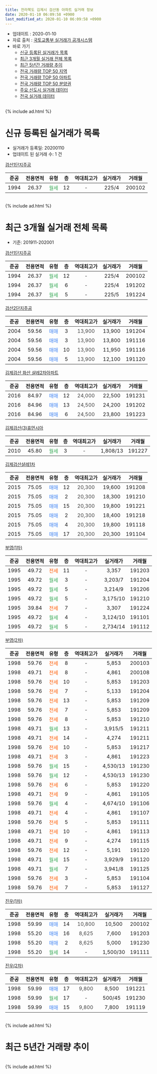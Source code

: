 ```yaml
---
title: 전라북도 김제시 검산동 아파트 실거래 정보
date: 2020-01-10 06:09:58 +0900
last_modified_at: 2020-01-10 06:09:58 +0900
---
```


* 업데이트 : 2020-01-10
* 자료 출처 : [국토교통부 실거래가 공개시스템](http://rt.molit.go.kr)
* 바로 가기
    * [신규 등록된 실거래가 목록](#신규-등록된-실거래가-목록)
    * [최근 3개월 실거래 전체 목록](#최근-3개월-실거래-전체-목록)
    * [최근 5년간 거래량 추이](#최근-5년간-거래량-추이)
    * [전국 거래량 TOP 50 지역](https://inasie.github.io/apt-trade-info/최근-3개월-전국에서-가장-거래가-많이-발생한-지역)
    * [전국 거래량 TOP 50 아파트](https://inasie.github.io/apt-trade-info/최근-3개월-전국에서-가장-거래가-많이-발생한-아파트)
    * [전국 거래량 TOP 50 분양권](https://inasie.github.io/apt-trade-info/최근-3개월-전국에서-가장-거래가-많이-발생한-분양권)
    * [주요 신도시 실거래 데이터](https://inasie.github.io/apt-trade-info/주요-신도시)
    * [전국 실거래 데이터](https://inasie.github.io/apt-trade-info/전국)
<br>
{% include ad.html %}
<br>

# 신규 등록된 실거래가 목록
* 실거래가 등록일: 20200110
* 업데이트 된 실거래 수: 1 건


[검산1단지주공](https://search.naver.com/search.naver?query=%EC%A0%84%EB%9D%BC%EB%B6%81%EB%8F%84+%EA%B9%80%EC%A0%9C%EC%8B%9C+%EA%B2%80%EC%82%B0%EB%8F%99+%EA%B2%80%EC%82%B01%EB%8B%A8%EC%A7%80%EC%A3%BC%EA%B3%B5)

|준공|전용면적|유형|층|역대최고가|실거래가|거래월|
|:---:|:---:|:---:|:---:|:---:|:---:|:---:|
|1994|26.37|<span style="color:#34a853">월세</span>|12|<span style="color:#444444">-</span>|225/4|200102|


<br>
{% include ad.html %}
<br>

# 최근 3개월 실거래 전체 목록
* 기준: 201911-202001


[검산1단지주공](https://search.naver.com/search.naver?query=%EC%A0%84%EB%9D%BC%EB%B6%81%EB%8F%84+%EA%B9%80%EC%A0%9C%EC%8B%9C+%EA%B2%80%EC%82%B0%EB%8F%99+%EA%B2%80%EC%82%B01%EB%8B%A8%EC%A7%80%EC%A3%BC%EA%B3%B5)

|준공|전용면적|유형|층|역대최고가|실거래가|거래월|
|:---:|:---:|:---:|:---:|:---:|:---:|:---:|
|1994|26.37|<span style="color:#34a853">월세</span>|12|<span style="color:#444444">-</span>|225/4|200102|
|1994|26.37|<span style="color:#34a853">월세</span>|6|<span style="color:#444444">-</span>|225/4|191202|
|1994|26.37|<span style="color:#34a853">월세</span>|5|<span style="color:#444444">-</span>|225/5|191224|

[검산2단지주공](https://search.naver.com/search.naver?query=%EC%A0%84%EB%9D%BC%EB%B6%81%EB%8F%84+%EA%B9%80%EC%A0%9C%EC%8B%9C+%EA%B2%80%EC%82%B0%EB%8F%99+%EA%B2%80%EC%82%B02%EB%8B%A8%EC%A7%80%EC%A3%BC%EA%B3%B5)

|준공|전용면적|유형|층|역대최고가|실거래가|거래월|
|:---:|:---:|:---:|:---:|:---:|:---:|:---:|
|2004|59.56|<span style="color:#4285f3">매매</span>|3|<span style="color:#444444">13,900</span>|13,900|191204|
|2004|59.56|<span style="color:#4285f3">매매</span>|3|<span style="color:#444444">13,900</span>|13,800|191116|
|2004|59.56|<span style="color:#4285f3">매매</span>|10|<span style="color:#444444">13,900</span>|11,950|191116|
|2004|59.56|<span style="color:#4285f3">매매</span>|5|<span style="color:#444444">13,900</span>|12,100|191120|

[김제검산 화산 샬레2차아파트](https://search.naver.com/search.naver?query=%EC%A0%84%EB%9D%BC%EB%B6%81%EB%8F%84+%EA%B9%80%EC%A0%9C%EC%8B%9C+%EA%B2%80%EC%82%B0%EB%8F%99+%EA%B9%80%EC%A0%9C%EA%B2%80%EC%82%B0+%ED%99%94%EC%82%B0+%EC%83%AC%EB%A0%882%EC%B0%A8%EC%95%84%ED%8C%8C%ED%8A%B8)

|준공|전용면적|유형|층|역대최고가|실거래가|거래월|
|:---:|:---:|:---:|:---:|:---:|:---:|:---:|
|2016|84.97|<span style="color:#4285f3">매매</span>|12|<span style="color:#444444">24,000</span>|22,500|191231|
|2016|84.96|<span style="color:#4285f3">매매</span>|13|<span style="color:#444444">24,500</span>|24,200|191202|
|2016|84.96|<span style="color:#4285f3">매매</span>|6|<span style="color:#444444">24,500</span>|23,800|191223|

[김제검산(3)휴먼시아](https://search.naver.com/search.naver?query=%EC%A0%84%EB%9D%BC%EB%B6%81%EB%8F%84+%EA%B9%80%EC%A0%9C%EC%8B%9C+%EA%B2%80%EC%82%B0%EB%8F%99+%EA%B9%80%EC%A0%9C%EA%B2%80%EC%82%B0%283%29%ED%9C%B4%EB%A8%BC%EC%8B%9C%EC%95%84)

|준공|전용면적|유형|층|역대최고가|실거래가|거래월|
|:---:|:---:|:---:|:---:|:---:|:---:|:---:|
|2010|45.80|<span style="color:#34a853">월세</span>|3|<span style="color:#444444">-</span>|1,808/13|191227|

[김제검산샬레1차](https://search.naver.com/search.naver?query=%EC%A0%84%EB%9D%BC%EB%B6%81%EB%8F%84+%EA%B9%80%EC%A0%9C%EC%8B%9C+%EA%B2%80%EC%82%B0%EB%8F%99+%EA%B9%80%EC%A0%9C%EA%B2%80%EC%82%B0%EC%83%AC%EB%A0%881%EC%B0%A8)

|준공|전용면적|유형|층|역대최고가|실거래가|거래월|
|:---:|:---:|:---:|:---:|:---:|:---:|:---:|
|2015|75.05|<span style="color:#4285f3">매매</span>|12|<span style="color:#444444">20,300</span>|19,600|191208|
|2015|75.05|<span style="color:#4285f3">매매</span>|2|<span style="color:#444444">20,300</span>|18,300|191210|
|2015|75.05|<span style="color:#4285f3">매매</span>|15|<span style="color:#444444">20,300</span>|19,800|191221|
|2015|75.05|<span style="color:#4285f3">매매</span>|2|<span style="color:#444444">20,300</span>|18,400|191218|
|2015|75.05|<span style="color:#4285f3">매매</span>|4|<span style="color:#444444">20,300</span>|19,800|191118|
|2015|75.05|<span style="color:#4285f3">매매</span>|17|<span style="color:#444444">20,300</span>|20,300|191104|

[부영(1차)](https://search.naver.com/search.naver?query=%EC%A0%84%EB%9D%BC%EB%B6%81%EB%8F%84+%EA%B9%80%EC%A0%9C%EC%8B%9C+%EA%B2%80%EC%82%B0%EB%8F%99+%EB%B6%80%EC%98%81%281%EC%B0%A8%29)

|준공|전용면적|유형|층|역대최고가|실거래가|거래월|
|:---:|:---:|:---:|:---:|:---:|:---:|:---:|
|1995|49.72|<span style="color:#ff5a00">전세</span>|11|<span style="color:#444444">-</span>|3,357|191203|
|1995|49.72|<span style="color:#34a853">월세</span>|3|<span style="color:#444444">-</span>|3,203/7|191204|
|1995|49.72|<span style="color:#34a853">월세</span>|5|<span style="color:#444444">-</span>|3,214/9|191206|
|1995|49.72|<span style="color:#34a853">월세</span>|5|<span style="color:#444444">-</span>|3,175/10|191210|
|1995|39.84|<span style="color:#ff5a00">전세</span>|7|<span style="color:#444444">-</span>|3,307|191224|
|1995|49.72|<span style="color:#34a853">월세</span>|4|<span style="color:#444444">-</span>|3,124/10|191101|
|1995|49.72|<span style="color:#34a853">월세</span>|5|<span style="color:#444444">-</span>|2,734/14|191112|

[부영(2차)](https://search.naver.com/search.naver?query=%EC%A0%84%EB%9D%BC%EB%B6%81%EB%8F%84+%EA%B9%80%EC%A0%9C%EC%8B%9C+%EA%B2%80%EC%82%B0%EB%8F%99+%EB%B6%80%EC%98%81%282%EC%B0%A8%29)

|준공|전용면적|유형|층|역대최고가|실거래가|거래월|
|:---:|:---:|:---:|:---:|:---:|:---:|:---:|
|1998|59.76|<span style="color:#ff5a00">전세</span>|8|<span style="color:#444444">-</span>|5,853|200103|
|1998|49.71|<span style="color:#ff5a00">전세</span>|8|<span style="color:#444444">-</span>|4,861|200108|
|1998|59.76|<span style="color:#ff5a00">전세</span>|10|<span style="color:#444444">-</span>|5,853|191203|
|1998|59.76|<span style="color:#ff5a00">전세</span>|7|<span style="color:#444444">-</span>|5,133|191204|
|1998|59.76|<span style="color:#ff5a00">전세</span>|13|<span style="color:#444444">-</span>|5,853|191209|
|1998|59.76|<span style="color:#ff5a00">전세</span>|7|<span style="color:#444444">-</span>|5,853|191209|
|1998|59.76|<span style="color:#ff5a00">전세</span>|8|<span style="color:#444444">-</span>|5,853|191210|
|1998|49.71|<span style="color:#34a853">월세</span>|13|<span style="color:#444444">-</span>|3,915/5|191211|
|1998|49.71|<span style="color:#ff5a00">전세</span>|14|<span style="color:#444444">-</span>|4,274|191211|
|1998|59.76|<span style="color:#ff5a00">전세</span>|10|<span style="color:#444444">-</span>|5,853|191217|
|1998|49.71|<span style="color:#ff5a00">전세</span>|3|<span style="color:#444444">-</span>|4,861|191223|
|1998|59.76|<span style="color:#34a853">월세</span>|15|<span style="color:#444444">-</span>|4,530/13|191230|
|1998|59.76|<span style="color:#34a853">월세</span>|12|<span style="color:#444444">-</span>|4,530/13|191230|
|1998|59.76|<span style="color:#ff5a00">전세</span>|6|<span style="color:#444444">-</span>|5,853|191220|
|1998|49.71|<span style="color:#ff5a00">전세</span>|9|<span style="color:#444444">-</span>|4,861|191105|
|1998|59.76|<span style="color:#34a853">월세</span>|4|<span style="color:#444444">-</span>|4,674/10|191106|
|1998|49.71|<span style="color:#ff5a00">전세</span>|4|<span style="color:#444444">-</span>|4,861|191107|
|1998|59.76|<span style="color:#ff5a00">전세</span>|5|<span style="color:#444444">-</span>|5,853|191111|
|1998|49.71|<span style="color:#ff5a00">전세</span>|10|<span style="color:#444444">-</span>|4,861|191113|
|1998|49.71|<span style="color:#ff5a00">전세</span>|9|<span style="color:#444444">-</span>|4,274|191115|
|1998|59.76|<span style="color:#ff5a00">전세</span>|12|<span style="color:#444444">-</span>|5,191|191120|
|1998|49.71|<span style="color:#34a853">월세</span>|15|<span style="color:#444444">-</span>|3,929/9|191120|
|1998|49.71|<span style="color:#34a853">월세</span>|7|<span style="color:#444444">-</span>|3,941/8|191125|
|1998|59.76|<span style="color:#ff5a00">전세</span>|3|<span style="color:#444444">-</span>|5,853|191104|
|1998|59.76|<span style="color:#ff5a00">전세</span>|7|<span style="color:#444444">-</span>|5,853|191127|


<script async src="//pagead2.googlesyndication.com/pagead/js/adsbygoogle.js"></script>
<!-- 기본 -->
<ins class="adsbygoogle"
     style="display:block"
     data-ad-client="ca-pub-2446590836940007"
     data-ad-slot="1659523306"
     data-ad-format="auto"
     data-full-width-responsive="true"></ins>
<script>
(adsbygoogle = window.adsbygoogle || []).push({});
</script>


[진우(1차)](https://search.naver.com/search.naver?query=%EC%A0%84%EB%9D%BC%EB%B6%81%EB%8F%84+%EA%B9%80%EC%A0%9C%EC%8B%9C+%EA%B2%80%EC%82%B0%EB%8F%99+%EC%A7%84%EC%9A%B0%281%EC%B0%A8%29)

|준공|전용면적|유형|층|역대최고가|실거래가|거래월|
|:---:|:---:|:---:|:---:|:---:|:---:|:---:|
|1998|59.99|<span style="color:#4285f3">매매</span>|14|<span style="color:#444444">10,800</span>|10,500|200102|
|1998|55.20|<span style="color:#4285f3">매매</span>|16|<span style="color:#444444">8,625</span>|7,600|191203|
|1998|55.20|<span style="color:#4285f3">매매</span>|2|<span style="color:#444444">8,625</span>|5,000|191230|
|1998|55.20|<span style="color:#34a853">월세</span>|14|<span style="color:#444444">-</span>|1,500/30|191111|

[진우(2차)](https://search.naver.com/search.naver?query=%EC%A0%84%EB%9D%BC%EB%B6%81%EB%8F%84+%EA%B9%80%EC%A0%9C%EC%8B%9C+%EA%B2%80%EC%82%B0%EB%8F%99+%EC%A7%84%EC%9A%B0%282%EC%B0%A8%29)

|준공|전용면적|유형|층|역대최고가|실거래가|거래월|
|:---:|:---:|:---:|:---:|:---:|:---:|:---:|
|1998|59.99|<span style="color:#4285f3">매매</span>|17|<span style="color:#444444">9,800</span>|8,500|191221|
|1998|59.99|<span style="color:#34a853">월세</span>|17|<span style="color:#444444">-</span>|500/45|191230|
|1998|59.99|<span style="color:#4285f3">매매</span>|15|<span style="color:#444444">9,800</span>|7,800|191119|


<br>
{% include ad.html %}
<br>

# 최근 5년간 거래량 추이


<div style="width:100%;">
    <canvas id="deal_progress" height="200"></canvas>
</div>

<script>
new Chart(document.getElementById("deal_progress"), {
    type: 'line',
    data: {
        labels: ['201501','201502','201503','201504','201505','201506','201507','201508','201509','201510','201511','201512','201601','201602','201603','201604','201605','201606','201607','201608','201609','201610','201611','201612','201701','201702','201703','201704','201705','201706','201707','201708','201709','201710','201711','201712','201801','201802','201803','201804','201805','201806','201807','201808','201809','201810','201811','201812','201901','201902','201903','201904','201905','201906','201907','201908','201909','201910','201911','201912','202001'],
        datasets: [{
            label: '매매',
            pointRadius: 1,
            data: [12, 8, 21, 15, 8, 7, 2, 4, 7, 6, 7, 7, 4, 12, 7, 10, 6, 10, 6, 10, 12, 6, 11, 10, 14, 17, 9, 12, 16, 6, 4, 9, 9, 10, 11, 9, 19, 11, 8, 4, 8, 9, 7, 15, 6, 7, 14, 9, 10, 8, 21, 11, 4, 3, 14, 8, 11, 9, 6, 11, 1],
            borderColor: "rgba(255, 201, 14, 1)",
            backgroundColor: "rgba(255, 201, 14, 0.5)",
            fill: false,
            lineTension: 0
        },{
            label: '전월세',
            pointRadius: 1,
            data: [20, 16, 20, 27, 18, 19, 21, 31, 30, 15, 20, 27, 14, 47, 26, 46, 28, 26, 21, 34, 30, 33, 31, 27, 27, 28, 26, 35, 30, 25, 24, 31, 23, 25, 29, 22, 19, 40, 22, 29, 20, 17, 21, 28, 26, 29, 25, 16, 15, 13, 20, 18, 18, 14, 32, 28, 12, 14, 14, 21, 3],
            borderColor: "rgba(0, 141, 185, 1)",
            backgroundColor: "rgba(0, 141, 185, 0.5)",
            fill: false,
            lineTension: 0
        }
        ]
    },
    options: {
        responsive: true,
        title: {
            display: false
        },
        tooltips: {
            mode: 'index',
            intersect: false
        },
        hover: {
            mode: 'nearest',
            intersect: true
        },
        scales: {
            xAxes: [{
                display: true,
                scaleLabel: {
                    display: true,
                    labelString: '년/월'
                }
            }],
            yAxes: [{
                display: true,
                ticks: {
                    suggestedMin: 0,
                },
                scaleLabel: {
                    display: true,
                    labelString: '실거래 수'
                }
            }]
        }
    }
});

</script>


<br>
{% include ad.html %}
<br>

